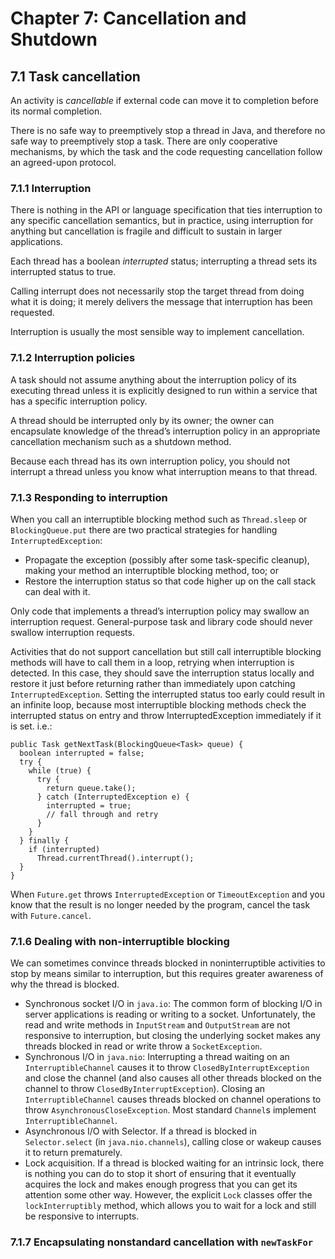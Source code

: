 # Chapter 7: Cancellation and Shutdown

## 7.1 Task cancellation

An activity is _cancellable_ if external code can move it to completion before its normal completion.

There is no safe way to preemptively stop a thread in Java, and therefore no safe way to preemptively stop a task. There are only cooperative mechanisms, by which the task and the code requesting cancellation follow an agreed-upon protocol.

### 7.1.1 Interruption

There is nothing in the API or language specification that ties interruption to any specific cancellation semantics, but in practice, using interruption for anything but cancellation is fragile and difficult to sustain in larger applications.

Each thread has a boolean _interrupted_ status; interrupting a thread sets its interrupted status to true.

Calling interrupt does not necessarily stop the target thread from doing what it is doing; it merely delivers the message that interruption has been requested.

Interruption is usually the most sensible way to implement cancellation.

### 7.1.2 Interruption policies

A task should not assume anything about the interruption policy of its executing thread unless it is explicitly designed to run within a service that has a specific interruption policy.

A thread should be interrupted only by its owner; the owner can encapsulate knowledge of the thread’s interruption policy in an appropriate cancellation mechanism such as a shutdown method.

Because each thread has its own interruption policy, you should not interrupt a thread unless you know what interruption means to that thread.

### 7.1.3 Responding to interruption

When you call an interruptible blocking method such as `Thread.sleep` or `BlockingQueue.put` there are two practical strategies for handling `InterruptedException`:

* Propagate the exception (possibly after some task-specific cleanup), making your method an interruptible blocking method, too; or
* Restore the interruption status so that code higher up on the call stack can deal with it.

Only code that implements a thread’s interruption policy may swallow an interruption request. General-purpose task and library code should never swallow interruption requests.

Activities that do not support cancellation but still call interruptible blocking methods will have to call them in a loop, retrying when interruption is detected. In this case, they should save the interruption status locally and restore it just before returning rather than immediately upon catching `InterruptedException`. Setting the interrupted status too early could result in an infinite loop, because most interruptible blocking methods check the interrupted status on entry and throw InterruptedException immediately if it is set. i.e.:
```
public Task getNextTask(BlockingQueue<Task> queue) {
  boolean interrupted = false;
  try {
    while (true) {
      try {
        return queue.take();
      } catch (InterruptedException e) {
        interrupted = true;
        // fall through and retry
      }
    }
  } finally {
    if (interrupted)
      Thread.currentThread().interrupt();
  }
}
```

When `Future.get` throws `InterruptedException` or `TimeoutException` and you know that the result is no longer needed by the program, cancel the task with `Future.cancel`.

### 7.1.6 Dealing with non-interruptible blocking

We can sometimes convince threads blocked in noninterruptible activities to stop by means similar to interruption, but this requires greater awareness of why the thread is blocked.

* Synchronous socket I/O in `java.io`: The common form of blocking I/O in server applications is reading or writing to a socket. Unfortunately, the read and write methods in `InputStream` and `OutputStream` are not responsive to interruption, but closing the underlying socket makes any threads blocked in read or write throw a `SocketException`.
* Synchronous I/O in `java.nio`: Interrupting a thread waiting on an `InterruptibleChannel` causes it to throw `ClosedByInterruptException` and close the channel (and also causes all other threads blocked on the channel to throw `ClosedByInterruptException`). Closing an `InterruptibleChannel` causes threads blocked on channel operations to throw `AsynchronousCloseException`. Most standard `Channel`s implement `InterruptibleChannel`.
* Asynchronous I/O with Selector. If a thread is blocked in `Selector.select` (in `java.nio.channels`), calling close or wakeup causes it to return prematurely.
* Lock acquisition. If a thread is blocked waiting for an intrinsic lock, there is nothing you can do to stop it short of ensuring that it eventually acquires the lock and makes enough progress that you can get its attention some other way. However, the explicit `Lock` classes offer the `lockInterruptibly` method, which allows you to wait for a lock and still be responsive to interrupts.

### 7.1.7 Encapsulating nonstandard cancellation with `newTaskFor`
